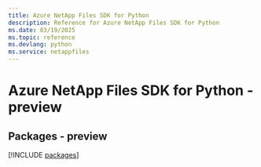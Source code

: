 ```yaml
---
title: Azure NetApp Files SDK for Python
description: Reference for Azure NetApp Files SDK for Python
ms.date: 03/19/2025
ms.topic: reference
ms.devlang: python
ms.service: netappfiles
---
```

# Azure NetApp Files SDK for Python - preview
## Packages - preview
[!INCLUDE [packages](netapp-files-index.md)]